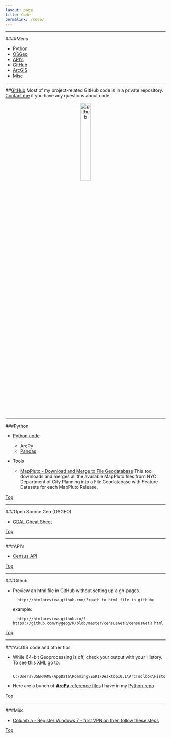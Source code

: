 ```yaml
---
layout: page
title: Code
permalink: /code/
---
```


---

####<a name="top"></a>*Menu*
* [Python](#python)
* [OSGeo](#osgeo)
* [API's](#api)
* [GitHub](#github)
* [ArcGIS](#arcgis)
* [Misc](#misc)

---

##[GitHub](https://github.com/nygeog)
Most of my project-related GitHub code is in a private repository. [Contact me](mailto:daniel.martin.sheehan@gmail.com) if you have any questions about code.

<center><a href="https://github.com/nygeog">
<img border="0" alt="github" src="https://assets-cdn.github.com/images/modules/open_graph/github-octocat.png" width="25%" height="25%">
</a></center>

---

###<a name="python"></a>Python
* [Python code](https://github.com/nygeog/python)
	* [ArcPy](https://github.com/nygeog/python/tree/master/arcpy)
	* [Pandas](https://github.com/nygeog/python/tree/master/pandas)
	
* Tools
	* <a name="mappluto"></a>[MapPluto - Download and Merge to File Geodatabase](https://github.com/nygeog/mappluto_to_fgdb) This tool downloads and merges all the available MapPluto files from NYC Department of City Planning into a File Geodatabase with Feature Datasets for each MapPluto Release. 

[Top](#top)
	
---
	
###<a name="osgeo"></a>Open Source Geo (OSGEO)
* [GDAL Cheat Sheet](https://github.com/nygeog/gdal-cheat-sheet) 

[Top](#top)

---
		
###<a name="api"></a>API's
* [Census API](https://github.com/nygeog/census_api)

[Top](#top)

---

		
###<a name="github"></a>Github
* Preview an html file in GitHub without setting up a gh-pages.
		
		http://htmlpreview.github.com/?<path_to_html_file_in_github>
	
	example:
	
		http://htmlpreview.github.io/?https://github.com/nygeog/R/blob/master/censusGetR/censusGetR.html

[Top](#top)

---

		
###<a name="arcgis"></a>ArcGIS code and other tips

* While 64-bit Geoprocessing is off, check your output with your History. To see this XML go to:

		C:\Users\USERNAME\AppData\Roaming\ESRI\Desktop10.1\ArcToolbox\History…

* Here are a bunch of [**ArcPy** reference files](https://github.com/nygeog/python/tree/master/arcpy) I have in my [Python repo](https://github.com/nygeog/python)

		
[Top](#top)

---

		
###<a name="misc"></a>Misc

* [Columbia - Register Windows 7 - first VPN on then follow these steps](https://cuit.columbia.edu/software-downloads/operating-system-software/windows-7-enterprise/windows-7-activation)



[Top](#top)